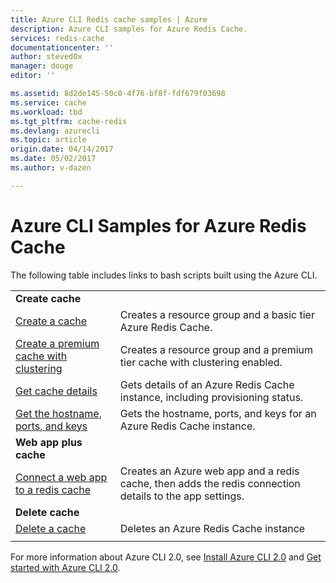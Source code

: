 ```yaml
---
title: Azure CLI Redis cache samples | Azure
description: Azure CLI samples for Azure Redis Cache.
services: redis-cache
documentationcenter: ''
author: steved0x
manager: douge
editor: ''

ms.assetid: 8d2de145-50c0-4f76-bf8f-fdf679f03698
ms.service: cache
ms.workload: tbd
ms.tgt_pltfrm: cache-redis
ms.devlang: azurecli
ms.topic: article
origin.date: 04/14/2017
ms.date: 05/02/2017
ms.author: v-dazen

---
```

# Azure CLI Samples for Azure Redis Cache

The following table includes links to bash scripts built using the Azure CLI.

| | |
|---|---|
|**Create cache**||
| [Create a cache](./scripts/create-cache.md) | Creates a resource group and a basic tier Azure Redis Cache. |
| [Create a premium cache with clustering](./scripts/create-premium-cache-cluster.md) | Creates a resource group and a premium tier cache with clustering enabled.|
| [Get cache details](./scripts/show-cache.md) | Gets details of an Azure Redis Cache instance, including provisioning status. |
| [Get the hostname, ports, and keys](./scripts/cache-keys-ports.md) | Gets the hostname, ports, and keys for an Azure Redis Cache instance. |
|**Web app plus cache**||
| [Connect a web app to a redis cache](./../app-service-web/scripts/app-service-cli-app-service-redis.md) | Creates an Azure web app and a redis cache, then adds the redis connection details to the app settings. |
|**Delete cache**||
| [Delete a cache](./scripts/delete-cache.md) | Deletes an Azure Redis Cache instance  |
| | |

For more information about Azure CLI 2.0, see [Install Azure CLI 2.0](/cli/install-azure-cli) and [Get started with Azure CLI 2.0](/cli/get-started-with-azure-cli).
